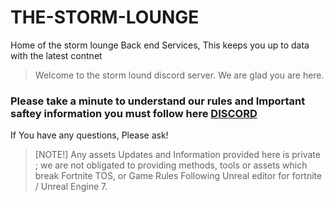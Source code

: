 # THE-STORM-LOUNGE
Home of the storm lounge Back end Services, This keeps you up to data with the latest contnet



> Welcome to the storm lound discord server. We are glad you are here.
### Please take a minute to understand our rules and Important saftey information you must follow here [DISCORD](https://discord.com/invite/ttmR5R6EHB)
If You have any questions, Please ask!

> [NOTE!]
> Any assets Updates and Information provided here is private ; we are not obligated to providing methods, tools or assets which break Fortnite TOS, or Game Rules Following Unreal editor for fortnite / Unreal Engine 7. 
